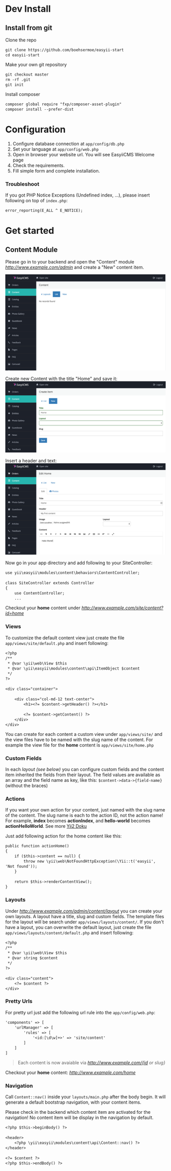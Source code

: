 # Dev Install
## Install from git

Clone the repo

```
git clone https://github.com/boehsermoe/easyii-start
cd easyii-start
```

Make your own git repository

```
git checkout master
rm -rf .git
git init

```

Install composer

```
composer global require "fxp/composer-asset-plugin"
composer install --prefer-dist 
```

# Configuration
1. Configure database connection at `app/config/db.php`
2. Set your language at `app/config/web.php`
3. Open in browser your website url. You will see EasyiiCMS Welcome page
4. Check the requirements.
5. Fill simple form and complete installation.

### Troubleshoot
If you got PHP Notice Exceptions (Undefined index, ...), please insert following on top of `index.php`:

```
error_reporting(E_ALL ^ E_NOTICE);
```

# Get started
## Content Module

Please go in to your backend and open the "Content" module *http://www.example.com/admin* and create a "New" content item.

![](content-module-index.png)

Create new Content with the title "Home" and save it:
![](content-module-new.png)

Insert a header and text:
![](content-module-edit.png)

Now go in your app directory and add following to your SiteController:

```
use yii\easyii\modules\content\behaviors\ContentController;

class SiteController extends Controller
{
    use ContentController;
	...
```

Checkout your **home** content under *http://www.example.com/site/content?id=home*


### Views
To customize the default content view just create the file `app/views/site/default.php` and insert following:

```
<?php
/** 
 * @var \yii\web\View $this
 * @var \yii\easyii\modules\content\api\ItemObject $content
 */
?>

<div class="container">

	<div class="col-md-12 text-center">
		<h1><?= $content->getHeader() ?></h1>

		<?= $content->getContent() ?>
	</div>
</div>
```

You can create for each content a custom view under `app/views/site/` and the view files have to be named with the slug name of the content.
For example the view file for the **home** content is `app/views/site/home.php`

### Custom Fields

In each *layout (see below)* you can configure custom fields and the content item inherited the fields from their layout.
The field values are available as an array and the field name as key, like this: `$content->data->{field-name}` (without the braces)

### Actions
If you want your own action for your content, just named with the slug name of the content. The slug name is each to the action ID, not the action name! 
For example, **index** becomes **actionIndex**, and **hello-world** becomes **actionHelloWorld**.
See more [Yii2 Doku](http://www.yiiframework.com/doc-2.0/guide-structure-controllers.html#inline-actions)

Just add following action for the home content like this: 

```
public function actionHome()
{
	if ($this->content == null) {
	    throw new \yii\web\NotFoundHttpException(\Yii::t('easyii', 'Not found'));
	}
	
	return $this->renderContentView();
}
```

### Layouts

Under *http://www.example.com/admin/content/layout* you can create your own layouts. A layout have a title, slug and custom fields.
The template files for the layout will be search under `app/views/layouts/content/`.
If you don't have a layout, you can overwrite the default layout, just create the file `app/views/layouts/content/default.php` and insert following:

```
<?php
/**
 * @var \yii\web\View $this
 * @var string $content
 */
?>

<div class="content">
	<?= $content ?>
</div>
```

### Pretty Urls

For pretty url just add the following url rule into the `app/config/web.php`:

````
'components' => [
	'urlManager' => [
		'rules' => [
			'<id:[\d\w]+>' => 'site/content'
		]
	]
]
````

> Each content is now avaiable via *http://www.example.com/{id or slug}*

Checkout your **home** content: *http://www.example.com/home*

### Navigation

Call `Content::nav()` inside your `layouts/main.php` after the body begin. It will generate a default bootstrap navigation, with your content items. 

Please check in the backend which content item are activated for the navigation! No content item will be display in the navigation by default.

```
<?php $this->beginBody() ?>

<header>
    <?php \yii\easyii\modules\content\api\Content::nav() ?>
</header>

<?= $content ?>
<?php $this->endBody() ?>
```